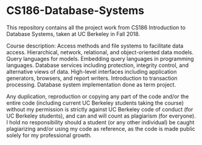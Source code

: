 # CS186-Database-Systems
This repository contains all the project work from CS186 Introduction to Database Systems, taken at UC Berkeley in Fall 2018. 


Course description:
Access methods and file systems to facilitate data access. Hierarchical, network, relational, and object-oriented data models. Query languages for models. Embedding query languages in programming languages. Database services including protection, integrity control, and alternative views of data. High-level interfaces including application generators, browsers, and report writers. Introduction to transaction processing. Database system implementation  done as term project.


Any duplication, reproduction or copying any part of the code and/or the entire code (including current UC Berkeley students taking the course) without my permission is strictly against UC Berkeley code of conduct (for UC Berkeley students), and can and will count as plagiarism (for everyone). I hold no responsibility should a student (or any other individual) be caught plagiarizing and/or using my code as reference, as the code is made public solely for my professional growth.
